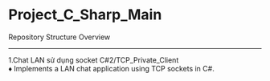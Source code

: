   # Project_C_Sharp_Main
Repository Structure Overview

---

1.Chat LAN sử dụng socket C#2/TCP_Private_Client
<br>
♦ Implements a LAN chat application using TCP sockets in C#.

